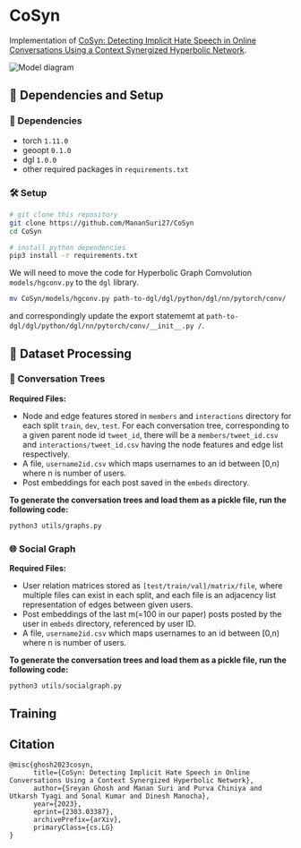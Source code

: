 # CoSyn
Implementation of [CoSyn: Detecting Implicit Hate Speech in Online Conversations Using a Context Synergized Hyperbolic Network](https://arxiv.org/abs/2303.03387).

![Model diagram](https://cdn.discordapp.com/attachments/1084345327399731342/1087834553160319106/cosyn.png)

## 🧱 Dependencies and Setup
### 🧰 Dependencies
- torch `1.11.0`
- geoopt `0.1.0` 
- dgl `1.0.0` 
- other required packages in `requirements.txt`

### 🛠️ Setup
```bash
# git clone this repository
git clone https://github.com/MananSuri27/CoSyn
cd CoSyn

# install python dependencies
pip3 install -r requirements.txt
```
We will need to move the code for Hyperbolic Graph Comvolution `models/hgconv.py` to the `dgl` library.
```bash
mv CoSyn/models/hgconv.py path-to-dgl/dgl/python/dgl/nn/pytorch/conv/
```
and correspondingly update the export statememt at `path-to-dgl/dgl/python/dgl/nn/pytorch/conv/__init__.py /`.


## 🔌 Dataset Processing
### 💬 Conversation Trees
**Required Files:**
- Node and edge features stored in `members` and `interactions` directory for each split `train`, `dev`, `test`. For each conversation tree, corresponding to a given parent node id `tweet_id`, there will be a `members/tweet_id.csv` and `interactions/tweet_id.csv` having the node features and edge list respectively.
- A file, `username2id.csv` which maps usernames to an id between [0,n) where n is number of users.
- Post embeddings for each post saved in the `embeds` directory.

**To generate the conversation trees and load them as a pickle file, run the following code:**
```bash
python3 utils/graphs.py
```

### 🌐 Social Graph

**Required Files:**
- User relation matrices stored as `[test/train/val]/matrix/file`, where multiple files can exist in each split, and each file is an adjacency list representation of edges between given users.
- Post embeddings of the last m(=100 in our paper) posts posted by the user in `embeds` directory, referenced by user ID.
- A file, `username2id.csv` which maps usernames to an id between [0,n) where n is number of users.

**To generate the conversation trees and load them as a pickle file, run the following code:**
```bash
python3 utils/socialgraph.py
```

## Training


## Citation
```
@misc{ghosh2023cosyn,
      title={CoSyn: Detecting Implicit Hate Speech in Online Conversations Using a Context Synergized Hyperbolic Network}, 
      author={Sreyan Ghosh and Manan Suri and Purva Chiniya and Utkarsh Tyagi and Sonal Kumar and Dinesh Manocha},
      year={2023},
      eprint={2303.03387},
      archivePrefix={arXiv},
      primaryClass={cs.LG}
}
```

